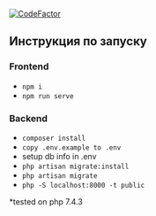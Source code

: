 [![CodeFactor](https://www.codefactor.io/repository/github/lukentui/lumen-vue-feedback-form/badge)](https://www.codefactor.io/repository/github/lukentui/lumen-vue-feedback-form)

## Инструкция по запуску
### Frontend
- `npm i`
- `npm run serve`

### Backend
- `composer install`
- `copy .env.example to .env`
- setup db info in .env
- `php artisan migrate:install`
- `php artisan migrate`
- `php -S localhost:8000 -t public`

*tested on php 7.4.3
